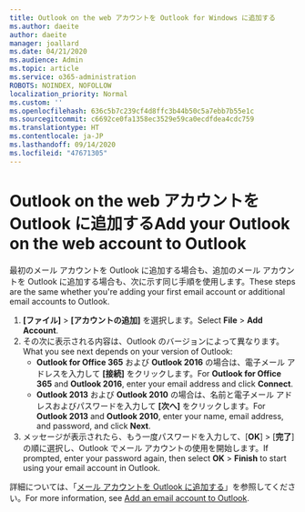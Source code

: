 ```yaml
---
title: Outlook on the web アカウントを Outlook for Windows に追加する
ms.author: daeite
author: daeite
manager: joallard
ms.date: 04/21/2020
ms.audience: Admin
ms.topic: article
ms.service: o365-administration
ROBOTS: NOINDEX, NOFOLLOW
localization_priority: Normal
ms.custom: ''
ms.openlocfilehash: 636c5b7c239cf4d8ffc3b44b50c5a7ebb7b55e1c
ms.sourcegitcommit: c6692ce0fa1358ec3529e59ca0ecdfdea4cdc759
ms.translationtype: HT
ms.contentlocale: ja-JP
ms.lasthandoff: 09/14/2020
ms.locfileid: "47671305"
---
```

# <a name="add-your-outlook-on-the-web-account-to-outlook"></a><span data-ttu-id="d7f5c-102">Outlook on the web アカウントを Outlook に追加する</span><span class="sxs-lookup"><span data-stu-id="d7f5c-102">Add your Outlook on the web account to Outlook</span></span>

<span data-ttu-id="d7f5c-103">最初のメール アカウントを Outlook に追加する場合も、追加のメール アカウントを Outlook に追加する場合も、次に示す同じ手順を使用します。</span><span class="sxs-lookup"><span data-stu-id="d7f5c-103">These steps are the same whether you're adding your first email account or additional email accounts to Outlook.</span></span>

1. <span data-ttu-id="d7f5c-104">**[ファイル]** > **[アカウントの追加]** を選択します。</span><span class="sxs-lookup"><span data-stu-id="d7f5c-104">Select **File** > **Add Account**.</span></span>
1. <span data-ttu-id="d7f5c-105">その次に表示される内容は、Outlook のバージョンによって異なります。</span><span class="sxs-lookup"><span data-stu-id="d7f5c-105">What you see next depends on your version of Outlook:</span></span>
    - <span data-ttu-id="d7f5c-106">**Outlook for Office 365** および **Outlook 2016** の場合は、電子メール アドレスを入力して **[接続]** をクリックします。</span><span class="sxs-lookup"><span data-stu-id="d7f5c-106">For **Outlook for Office 365** and **Outlook 2016**, enter your email address and click **Connect**.</span></span>
    - <span data-ttu-id="d7f5c-107">**Outlook 2013** および **Outlook 2010** の場合は、名前と電子メール アドレスおよびパスワードを入力して **[次へ]** をクリックします。</span><span class="sxs-lookup"><span data-stu-id="d7f5c-107">For **Outlook 2013** and **Outlook 2010**, enter your name, email address, and password, and click **Next**.</span></span>
1. <span data-ttu-id="d7f5c-108">メッセージが表示されたら、もう一度パスワードを入力して、[**OK**]  >  [**完了**] の順に選択し、Outlook でメール アカウントの使用を開始します。</span><span class="sxs-lookup"><span data-stu-id="d7f5c-108">If prompted, enter your password again, then select **OK** > **Finish** to start using your email account in Outlook.</span></span>

<span data-ttu-id="d7f5c-109">詳細については、「[メール アカウントを Outlook に追加する](https://support.office.com/article/6e27792a-9267-4aa4-8bb6-c84ef146101b)」を参照してください。</span><span class="sxs-lookup"><span data-stu-id="d7f5c-109">For more information, see [Add an email account to Outlook](https://support.office.com/article/6e27792a-9267-4aa4-8bb6-c84ef146101b).</span></span>
